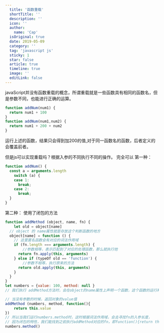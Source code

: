 ```yaml
---
  title: '函数重载'
  shortTitle: ''
  description: ''
  icon: ''
  author:
    name: 'Cap'
  isOriginal: true
  date: 2019-05-09
  category: ''
  tag: 'javascript js'
  sticky: 1
  star: false
  article: true
  timeline: true
  image: ''
  editLink: false
---
```


  javaScript并没有函数重载的概念，所谓重载就是一些函数具有相同的函数名，但是参数不同，也能进行正确的运算。

```javascript
function addNum(num1) {
  return num1 + 100
}
function addNum(num1,num2) {
  return num1 + 200 + num2
}
```

运行上述的函数，结果只会得到加200的值,对于同一函数名的函数，后者定义的会覆盖前者。

但是js可以实现重载吗？根据入参的不同执行不同的操作。
完全可以
第一种：
```javascript
function addNum() {
  const a = arguments.length
	switch (a) {
    case 1:
      break;
    case 2:
      break;
  }
}
```

第二种：
使用了闭包的方法

```javascript
function addMethod (object, name, fn) {
	let old = object[name]
  // object 的 name属性就是存放这个判断函数的地方
  object[name] = function () {
  	// 这里匿名函数会有对应的词法作用域
    if (fn.length === arguments.length) {
    	//参数相等，表示匹配到了对应的处理函数，那么就执行他
      return fn.apply(this, arguments)
    } else if (typeOf old == 'function') {
    	//参数不相等，执行原来的方法
      return old.apply(this, arguments)
    }
  }
}
let numbers = {value: 100, method: null }
// 我们执行 addMethod方法时，会在object的name属性上声明一个函数，这个函数的运行和fn有关

// 当没有参数的时候，返回对象的value值
addMethod (numbers, method, function(){
	return this.value
})
// 所以当我们运行numbers.method时，这时根据词法作用域，会去寻找fn的入参长度，
// 因为闭包的特性，我们能找到之前执行addMethod对应的fn，即function(){return this.value}这个匿名函数
numbers.method()
                                                                  
```

